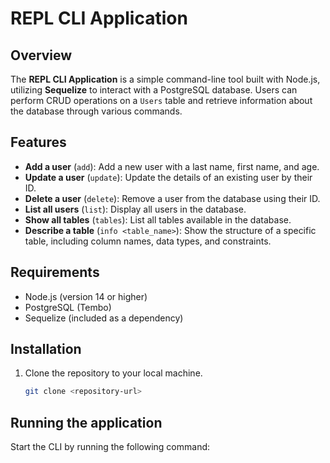 # REPL CLI Application

## Overview

The **REPL CLI Application** is a simple command-line tool built with Node.js, utilizing **Sequelize** to interact with a PostgreSQL database. Users can perform CRUD operations on a `Users` table and retrieve information about the database through various commands.

## Features

- **Add a user** (`add`): Add a new user with a last name, first name, and age.
- **Update a user** (`update`): Update the details of an existing user by their ID.
- **Delete a user** (`delete`): Remove a user from the database using their ID.
- **List all users** (`list`): Display all users in the database.
- **Show all tables** (`tables`): List all tables available in the database.
- **Describe a table** (`info <table_name>`): Show the structure of a specific table, including column names, data types, and constraints.

## Requirements

- Node.js (version 14 or higher)
- PostgreSQL (Tembo)
- Sequelize (included as a dependency)

## Installation

1. Clone the repository to your local machine.
   ```bash
   git clone <repository-url>


## Running the application

Start the CLI by running the following command:

```npm start
